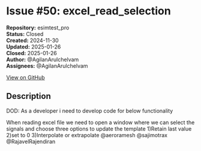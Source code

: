 # Issue #50: excel_read_selection

**Repository:** esimtest_pro  
**Status:** Closed  
**Created:** 2024-11-30  
**Updated:** 2025-01-26  
**Closed:** 2025-01-26  
**Author:** @AgilanArulchelvam  
**Assignees:** @AgilanArulchelvam  

[View on GitHub](https://github.com/Simtestlab/esimtest_pro/issues/50)

## Description

DOD:
As a developer i need to develop code for below functionality 

When reading excel file we need to open a window where we can select the signals  and choose three options to update the template
1)Retain last value
2)set to 0
3)Interpolate or extrapolate  @aeroramesh @sajimotrax @RajavelRajendiran 
 